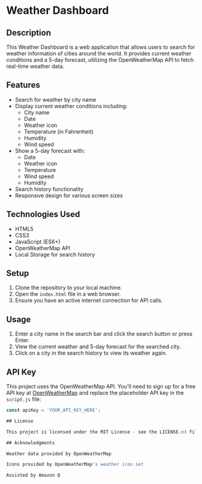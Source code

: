 # Weather Dashboard

## Description

This Weather Dashboard is a web application that allows users to search for weather information of cities around the world. It provides current weather conditions and a 5-day forecast, utilizing the OpenWeatherMap API to fetch real-time weather data.

## Features

- Search for weather by city name
- Display current weather conditions including:
  - City name
  - Date
  - Weather icon
  - Temperature (in Fahrenheit)
  - Humidity
  - Wind speed
- Show a 5-day forecast with:
  - Date
  - Weather icon
  - Temperature
  - Wind speed
  - Humidity
- Search history functionality
- Responsive design for various screen sizes

## Technologies Used

- HTML5
- CSS3
- JavaScript (ES6+)
- OpenWeatherMap API
- Local Storage for search history

## Setup

1. Clone the repository to your local machine.
2. Open the `index.html` file in a web browser.
3. Ensure you have an active internet connection for API calls.

## Usage

1. Enter a city name in the search bar and click the search button or press Enter.
2. View the current weather and 5-day forecast for the searched city.
3. Click on a city in the search history to view its weather again.

## API Key

This project uses the OpenWeatherMap API. You'll need to sign up for a free API key at [OpenWeatherMap](https://openweathermap.org/api) and replace the placeholder API key in the `script.js` file:

```javascript
const apiKey = 'YOUR_API_KEY_HERE';

## License

This project is licensed under the MIT License - see the LICENSE.md file for details.

## Acknowledgments

Weather data provided by OpenWeatherMap

Icons provided by OpenWeatherMap's weather icon set

Assisted by Amazon Q
